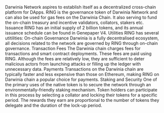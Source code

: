 Darwinia Network aspires to establish itself as a decentralized cross-chain platform for DApps. RING is the governance token of Darwinia Network and can also be used for gas fees on the Darwinia Chain. It also serving to fund the on-chain treasury and incentive validators, collators, stakers etc.
Issuance
RING has an initial supply of 2 billion tokens, and its annual issuance schedule can be found in Genepaper V4.
Utilities
RING has several utitilities:
On-chain Governance
Darwinia is a fully decentralised ecosystem, all decisions related to the network are governed by RING through on-chain governance.
Transaction Fees
The Darwinia chain charges fees for transactions and smart contract deployments. These fees are paid using RING. Although the fees are relatively low, they are sufficient to deter malicious actors from launching attacks or filling up the ledger with unnecessary data.
Payments
Transactions on the Darwinia chain are typically faster and less expensive than those on Ethereum, making RING on Darwinia chain a popular choice for payments.
Staking and Security
One of the primary uses of the native token is to secure the network through an environmentally-friendly staking mechanism. Token holders can participate in this process by selecting a collator and locking their tokens for a specific period. The rewards they earn are proportional to the number of tokens they delegate and the duration of the lock-up period.